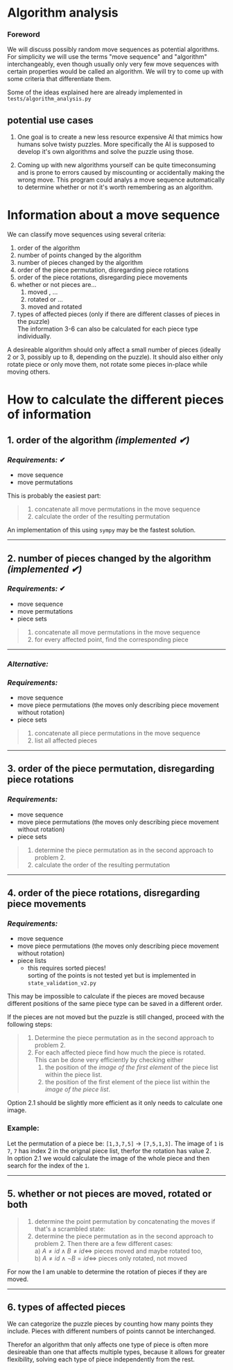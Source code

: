 # Algorithm analysis

### Foreword

We will discuss possibly random move sequences as potential algorithms. For simplicity we will use the terms "move sequence" and "algorithm" interchangeably, even though usually only very few move sequences with certain properties would be called an algorithm. We will try to come up with some criteria that differentiate them.

Some of the ideas explained here are already implemented in `tests/algorithm_analysis.py`

## potential use cases

1. One goal is to create a new less resource expensive AI that mimics how humans solve twisty puzzles. More specifically the AI is supposed to develop it's own algorithms and solve the puzzle using those.

2. Coming up with new algorithms yourself can be quite timeconsuming and is prone to errors caused by miscounting or accidentally making the wrong move. This program could analys a move sequence automatically to determine whether or not it's worth remembering as an algorithm.

# Information about a move sequence

We can classify move sequences using several criteria:
1. order of the algorithm
2. number of points changed by the algorithm
3. number of pieces changed by the algorithm
4. order of the piece permutation, disregarding piece rotations
5. order of the piece rotations, disregarding piece movements
6. whether or not pieces are...
   1. moved , ...
   2. rotated or ...
   3. moved and rotated
7. types of affected pieces (only if there are different classes of pieces in the puzzle)  
   The information 3-6 can also be calculated for each piece type individually.

A desireable algorithm should only affect a small number of pieces (ideally 2 or 3, possibly up to 8, depending on the puzzle).
It should also either only rotate piece or only move them, not rotate some pieces in-place while moving others.

# How to calculate the different pieces of information

## 1. order of the algorithm _(implemented ✔)_

### ***Requirements:*** ✔
- move sequence
- move permutations

This is probably the easiest part:
> 1. concatenate all move permutations in the move sequence
> 2. calculate the order of the resulting permutation

An implementation of this using `sympy` may be the fastest solution.

---

## 2. number of pieces changed by the algorithm _(implemented ✔)_

### ***Requirements:*** ✔
- move sequence
- move permutations
- piece sets

> 1. concatenate all move permutations in the move sequence
> 2. for every affected point, find the corresponding piece

---

### ***Alternative:***

### ***Requirements:***
- move sequence
- move piece permutations (the moves only describing piece movement without rotation)
- piece sets

> 1. concatenate all piece permutations in the move sequence
> 2. list all affected pieces

---

## 3. order of the piece permutation, disregarding piece rotations
### ***Requirements:***
- move sequence
- move piece permutations (the moves only describing piece movement without rotation)
- piece sets

> 1. determine the piece permutation as in the second approach to problem 2.
> 2. calculate the order of the resulting permutation

---

## 4. order of the piece rotations, disregarding piece movements

### ***Requirements:***
- move sequence
- move piece permutations (the moves only describing piece movement without rotation)
- piece lists
  - this requires sorted pieces!</br>
    sorting of the points is not tested yet but is implemented in `state_validation_v2.py`

This may be impossible to calculate if the pieces are moved because different positions of the same piece type can be saved in a different order.

If the pieces are not moved but the puzzle is still changed, proceed with the following steps:

> 1. Determine the piece permutation as in the second approach to problem 2.
> 2. For each affected piece find how much the piece is rotated.</br>
>    This can be done very efficiently by checking either
>    1.  the position of the *image of the first element* of the piece list within the piece list.
>    2. the position of the first element of the piece list within the *image of the piece list*.

Option 2.1 should be slightly more efficient as it only needs to calculate one image.

### Example:
Let the permutation of a piece be: `[1,3,7,5]` -> `[7,5,1,3]`.
The image of `1` is `7`, `7` has index 2 in the orignal piece list, therfor the rotation has value 2.</br>
In option 2.1 we would calculate the image of the whole piece and then search for the index of the `1`.

---

## 5. whether or not pieces are moved, rotated or both

> 1. determine the point permutation by concatenating the moves
> if that's a scrambled state:
> 2. determine the piece permutation as in the second approach to problem 2.
> Then there are a few different cases:</br>
>    a) $A \neq id \land B \neq id \iff$ pieces moved and maybe rotated too, </br>
>    b) $A \neq id\land \lnot B = id \iff$ pieces only rotated, not moved

For now the I am unable to determine the rotation of pieces if they are moved.

---

## 6. types of affected pieces

We can categorize the puzzle pieces by counting how many points they include. Pieces with different numbers of points cannot be interchanged.

Therefor an algorithm that only affects one type of piece is often more desireable than one that affects multiple types, because it allows for greater flexibility, solving each type of piece independently from the rest.